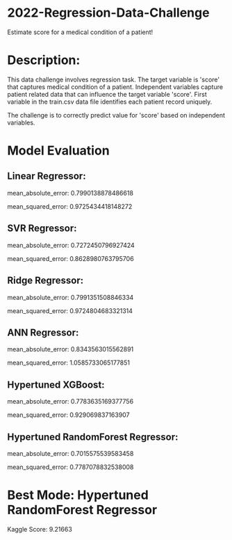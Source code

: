 # 2022-Regression-Data-Challenge
Estimate score for a medical condition of a patient!

# Description:
This data challenge involves regression task. The target variable is 'score' that captures medical condition of a patient. Independent variables capture patient related data that can influence the target variable 'score'. First variable in the train.csv data file identifies each patient record uniquely.

The challenge is to correctly predict value for 'score' based on independent variables.

# Model Evaluation
## Linear Regressor:

mean_absolute_error: 0.7990138878486618

mean_squared_error: 0.9725434418148272

## SVR Regressor:

mean_absolute_error: 0.7272450796927424

mean_squared_error: 0.8628980763795706

## Ridge Regressor:

mean_absolute_error: 0.7991351508846334

mean_squared_error: 0.9724804683321314

## ANN Regressor:

mean_absolute_error: 0.8343563015562891

mean_squared_error: 1.0585733065177851

## Hypertuned XGBoost:

mean_absolute_error: 0.7783635169377756

mean_squared_error: 0.929069837163907

## Hypertuned RandomForest Regressor:

mean_absolute_error: 0.7015575539583458

mean_squared_error: 0.7787078832538008

# Best Mode: Hypertuned RandomForest Regressor

Kaggle Score: 9.21663
